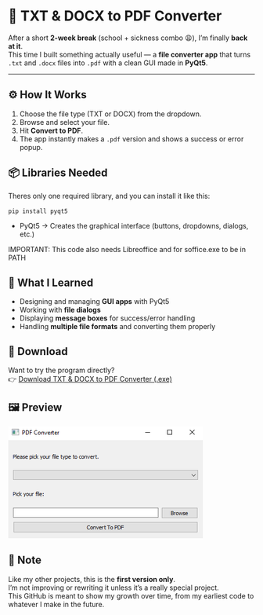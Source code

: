 # 🧾 TXT & DOCX to PDF Converter

After a short **2-week break** (school + sickness combo 😩), I’m finally **back at it**.  
This time I built something actually useful — a **file converter app** that turns `.txt` and `.docx` files into `.pdf` with a clean GUI made in **PyQt5**.

---

## ⚙️ How It Works
1. Choose the file type (TXT or DOCX) from the dropdown.  
2. Browse and select your file.  
3. Hit **Convert to PDF**.  
4. The app instantly makes a `.pdf` version and shows a success or error popup.  

## 📦 Libraries Needed
Theres only one required library, and you can install it like this:
```bash
pip install pyqt5
```
- PyQt5 → Creates the graphical interface (buttons, dropdowns, dialogs, etc.)

IMPORTANT: This code also needs Libreoffice and for soffice.exe to be in PATH

  
## 🧠 What I Learned
- Designing and managing **GUI apps** with PyQt5  
- Working with **file dialogs**  
- Displaying **message boxes** for success/error handling  
- Handling **multiple file formats** and converting them properly  

## 💾 Download
Want to try the program directly?  
👉 [Download TXT & DOCX to PDF Converter (.exe)](https://www.mediafire.com/file/jmf48ickqzm2jqp/txt-docx-to-pdf.exe/file)

## 🖼️ Preview
![App Screenshot](image.png)

## 📝 Note
Like my other projects, this is the **first version only**.  
I’m not improving or rewriting it unless it’s a really special project.  
This GitHub is meant to show my growth over time, from my earliest code to whatever I make in the future.
